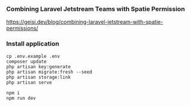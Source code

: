 ### Combining Laravel Jetstream Teams with Spatie Permission
https://geisi.dev/blog/combining-laravel-jetstream-with-spatie-permissions/


### Install application
```
cp .env.example .env
composer update
php artisan key:generate
php artisan migrate:fresh --seed
php artisan storage:link
php artisan serve
```

```
npm i
npm run dev
```
